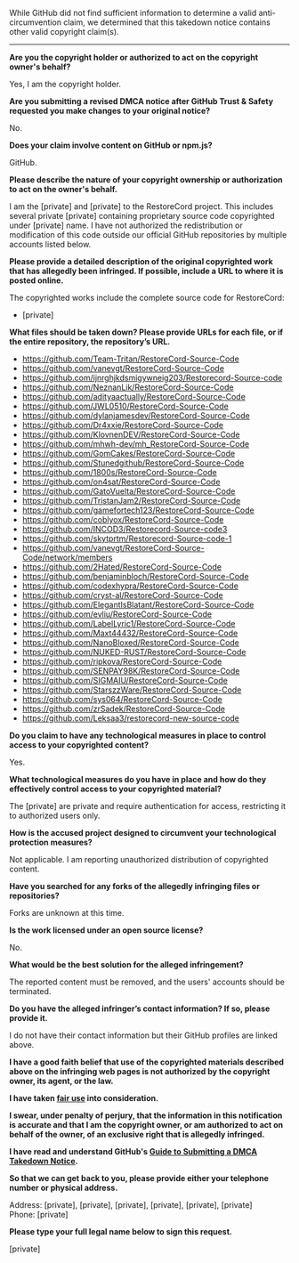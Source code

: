 While GitHub did not find sufficient information to determine a valid anti-circumvention claim, we determined that this takedown notice contains other valid copyright claim(s).

---

**Are you the copyright holder or authorized to act on the copyright owner's behalf?**

Yes, I am the copyright holder.

**Are you submitting a revised DMCA notice after GitHub Trust & Safety requested you make changes to your original notice?**

No.

**Does your claim involve content on GitHub or npm.js?**

GitHub.

**Please describe the nature of your copyright ownership or authorization to act on the owner's behalf.**

I am the [private] and [private] to the RestoreCord project. This includes several private [private] containing proprietary source code copyrighted under [private] name. I have not authorized the redistribution or modification of this code outside our official GitHub repositories by multiple accounts listed below.

**Please provide a detailed description of the original copyrighted work that has allegedly been infringed. If possible, include a URL to where it is posted online.**

The copyrighted works include the complete source code for RestoreCord:  
- [private]

**What files should be taken down? Please provide URLs for each file, or if the entire repository, the repository’s URL.**

- https://github.com/Team-Tritan/RestoreCord-Source-Code  
- https://github.com/vanevgt/RestoreCord-Source-Code  
- https://github.com/ijnrghjkdsmigywneig203/Restorecord-Source-code  
- https://github.com/NeznanLik/RestoreCord-Source-Code  
- https://github.com/adityaactually/RestoreCord-Source-Code  
- https://github.com/JWL0510/RestoreCord-Source-Code  
- https://github.com/dylanjamesdev/RestoreCord-Source-Code  
- https://github.com/Dr4xxie/RestoreCord-Source-Code   
- https://github.com/KlovnenDEV/RestoreCord-Source-Code  
- https://github.com/mhwh-dev/mh_RestoreCord-Source-Code  
- https://github.com/GomCakes/RestoreCord-Source-Code  
- https://github.com/Stunedgithub/RestoreCord-Source-Code  
- https://github.com/1800s/RestoreCord-Source-Code  
- https://github.com/on4sat/RestoreCord-Source-Code  
- https://github.com/GatoVuelta/RestoreCord-Source-Code  
- https://github.com/TristanJam2/RestoreCord-Source-Code  
- https://github.com/gamefortech123/RestoreCord-Source-Code  
- https://github.com/coblyox/RestoreCord-Source-Code  
- https://github.com/INCOD3/Restorecord-Source-code3  
- https://github.com/skytprtm/Restorecord-Source-code-1  
- https://github.com/vanevgt/RestoreCord-Source-Code/network/members  
- https://github.com/2Hated/RestoreCord-Source-Code  
- https://github.com/benjaminbloch/RestoreCord-Source-Code  
- https://github.com/codexhypra/RestoreCord-Source-Code  
- https://github.com/cryst-al/RestoreCord-Source-Code  
- https://github.com/ElegantIsBlatant/RestoreCord-Source-Code  
- https://github.com/evliu/RestoreCord-Source-Code  
- https://github.com/LabelLyric1/RestoreCord-Source-Code  
- https://github.com/Maxt44432/RestoreCord-Source-Code  
- https://github.com/NanoBloxed/RestoreCord-Source-Code  
- https://github.com/NUKED-RUST/RestoreCord-Source-Code  
- https://github.com/ripkova/RestoreCord-Source-Code  
- https://github.com/SENPAY98K/RestoreCord-Source-Code  
- https://github.com/SIGMAIU/RestoreCord-Source-Code  
- https://github.com/StarszzWare/RestoreCord-Source-Code  
- https://github.com/sys064/RestoreCord-Source-Code  
- https://github.com/zrSadek/RestoreCord-Source-Code  
- https://github.com/Leksaa3/restorecord-new-source-code  

**Do you claim to have any technological measures in place to control access to your copyrighted content?**

Yes.

**What technological measures do you have in place and how do they effectively control access to your copyrighted material?**

The [private] are private and require authentication for access, restricting it to authorized users only.

**How is the accused project designed to circumvent your technological protection measures?**

Not applicable. I am reporting unauthorized distribution of copyrighted content.

**Have you searched for any forks of the allegedly infringing files or repositories?**

Forks are unknown at this time.

**Is the work licensed under an open source license?**

No.

**What would be the best solution for the alleged infringement?**

The reported content must be removed, and the users' accounts should be terminated.

**Do you have the alleged infringer’s contact information? If so, please provide it.**

I do not have their contact information but their GitHub profiles are linked above.

**I have a good faith belief that use of the copyrighted materials described above on the infringing web pages is not authorized by the copyright owner, its agent, or the law.**

**I have taken [fair use](https://www.lumendatabase.org/topics/22) into consideration.**

**I swear, under penalty of perjury, that the information in this notification is accurate and that I am the copyright owner, or am authorized to act on behalf of the owner, of an exclusive right that is allegedly infringed.**

**I have read and understand GitHub's [Guide to Submitting a DMCA Takedown Notice](https://docs.github.com/articles/guide-to-submitting-a-dmca-takedown-notice/).**

**So that we can get back to you, please provide either your telephone number or physical address.**

Address: [private], [private], [private], [private], [private], [private]   
Phone: [private]  

**Please type your full legal name below to sign this request.**

[private]  
